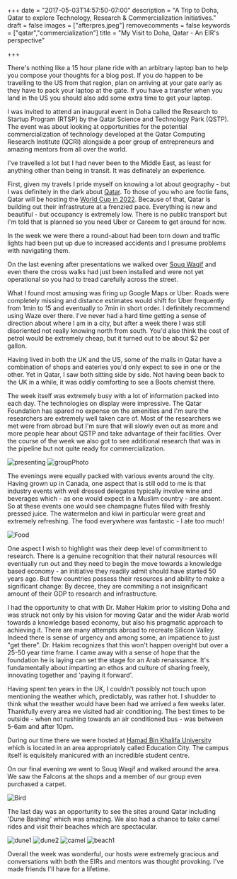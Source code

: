 +++
date = "2017-05-03T14:57:50-07:00"
description = "A Trip to Doha, Qatar to explore Technology, Research & Commercialization Initiatives."
draft = false
images = ["afterpres.jpeg"]
removecomments = false
keywords = ["qatar","commercialization"]
title = "My Visit to Doha, Qatar - An EIR's perspective"

+++

There's nothing like a 15 hour plane ride with an arbitrary laptop ban to help you compose your thoughts for a blog post. If you do happen to be travelling to the US from that region, plan on arriving at your gate early as they have to pack your laptop at the gate. If you have a transfer when you land in the US you should also add some extra time to get your laptop.

I was invited to attend an inaugural event in Doha called the Research to Startup Program (RTSP) by the Qatar Science and Technology Park (QSTP). The event was about looking at opportunities for the potential commercialization of technology developed at the Qatar Computing Research Institute (QCRI) alongside a peer group of entrepreneurs and amazing mentors from all over the world.
<!-- {{< img_abs "IMG_0691.jpg">}} --><!-- {{< img_abs "IMG_0696.jpg">}} -->
I've travelled a lot but I had never been to the Middle East, as least for anything other than being in transit. It was definately an experience.

First, given my travels I pride myself on knowing a lot about geography - but I was definitely in the dark about [Qatar](https://en.wikipedia.org/wiki/Qatar). To those of you who are footie fans, Qatar will be hosting the [World Cup in 2022](https://en.wikipedia.org/wiki/2022_FIFA_World_Cup). Because of that, Qatar is building out their infrastruture at a frenzied pace. Everything is new and beautiful - but occupancy is extremely low. There is no public transport but I'm told that is planned so you need Uber or Careem to get around for now.

In the week we were there a round-about had been torn down and traffic lights had been put up due to increased accidents and I presume problems with navigating them. 

On the last evening after presentations we walked over [Souq Waqif](https://www.visitqatar.qa/discover/tourist-hotspots/souq-waqif.html) and even there the cross walks had just been installed and were not yet operational so you had to tread carefully across the street. 

What I found most amusing was firing up Google Maps or Uber. Roads were completely missing and distance estimates would shift for Uber frequently from 1min to 15 and eventually to 7min in short order. I definitely recommend using Waze over there. I've never had a hard time getting a sense of direction about where I am in a city, but after a week there I was still disoriented not really knowing north from south. You'd also think the cost of petrol would be extremely cheap, but it turned out to be about $2 per gallon.

Having lived in both the UK and the US, some of the malls in Qatar have a combination of shops and eateries you'd only expect to see in one or the other. Yet in Qatar, I saw both sitting side by side. Not having been back to the UK in a while, it was oddly comforting to see a Boots chemist there. 

The week itself was extremely busy with a lot of information packed into each day. The technologies on display were impressive. The Qatar Foundation has spared no expense on the amenities and I'm sure the researchers are extremely well taken care of. Most of the researchers we met were from abroad but I'm sure that will slowly even out as more and more people hear about QSTP and take advantage of their facilities. Over the course of the week we also got to see additional research that was in the pipeline but not quite ready for commercialization.

![presenting](pres.jpeg)
![groupPhoto](afterpres.jpeg)

The evenings were equally packed with various events around the city. Having grown up in Canada, one aspect that is still odd to me is that industry events with well dressed delegates typically involve wine and beverages which - as one would expect in a Muslim country - are absent. So at these events one would see champagne flutes filed with freshly pressed juice. The watermelon and kiwi in particular were great and extremely refreshing. The food everywhere was fantastic - I ate too much!

![Food](food1.jpeg)

One aspect I wish to highlight was their deep level of commitment to research. There is a genuine recognition that their natural resources will eventually run out and they need to begin the move towards a knowledge based economy - an initiative they readily admit should have started 50 years ago. But few countries possess their resources and ability to make a significant change: By decree, they are commiting a not insignificant amount of their GDP to research and infrastructure.

I had the opportunity to chat with Dr. Maher Hakim prior to visiting Doha and was struck not only by his vision for moving Qatar and the wider Arab world towards a knowledge based economy, but also his pragmatic approach to achieving it. There are many attempts abroad to recreate Silicon Valley. Indeed there is sense of urgency and among some, an impatience to just "get there". Dr. Hakim recognizes that this won't happen overight but over a 25-50 year time frame. I came away with a sense of hope that the foundation he is laying can set the stage for an Arab renaissance. It's fundamentally about imparting an ethos and culture of sharing freely, innovating together and 'paying it forward'.

Having spent ten years in the UK, I couldn't possibly not touch upon mentioning the weather which, predictably, was rather hot. I shudder to think what the weather would have been had we arrived a few weeks later. Thankfully every area we visited had air conditioning. The best times to be outside - when not rushing towards an air conditioned bus - was between 5-6am and after 10pm.

During our time there we were hosted at [Hamad Bin Khalifa University](https://www.hbku.edu.qa/) which is located in an area appropriately called Education City. The campus itself is equisitely manicured with an incredible student centre.

On our final evening we went to Souq Waqif and walked around the area. We saw the Falcons at the shops and a member of our group even purchased a carpet. 

![Bird](IMG_0691.jpg)

The last day was an opportunity to see the sites around Qatar including 'Dune Bashing' which was amazing. We also had a chance to take camel rides and visit their beaches which are spectacular.

![dune1](dune1.jpeg)
![dune2](dune2.jpeg)
![camel](camel.jpg)
![beach1](beach1.jpeg)

Overall the week was wonderful, our hosts were extremely gracious and conversations with both the EIRs and mentors was thought provoking. I've made friends I'll have for a lifetime.

